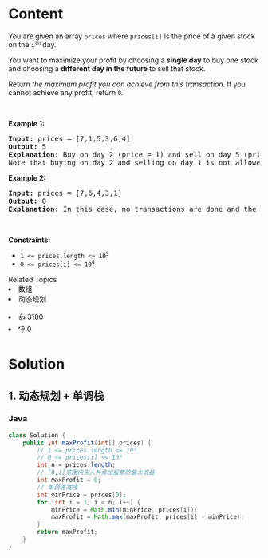 # Content
<p>You are given an array <code>prices</code> where <code>prices[i]</code> is the price of a given stock on the <code>i<sup>th</sup></code> day.</p>

<p>You want to maximize your profit by choosing a <strong>single day</strong> to buy one stock and choosing a <strong>different day in the future</strong> to sell that stock.</p>

<p>Return <em>the maximum profit you can achieve from this transaction</em>. If you cannot achieve any profit, return <code>0</code>.</p>

<p>&nbsp;</p>
<p><strong class="example">Example 1:</strong></p>

<pre>
<strong>Input:</strong> prices = [7,1,5,3,6,4]
<strong>Output:</strong> 5
<strong>Explanation:</strong> Buy on day 2 (price = 1) and sell on day 5 (price = 6), profit = 6-1 = 5.
Note that buying on day 2 and selling on day 1 is not allowed because you must buy before you sell.
</pre>

<p><strong class="example">Example 2:</strong></p>

<pre>
<strong>Input:</strong> prices = [7,6,4,3,1]
<strong>Output:</strong> 0
<strong>Explanation:</strong> In this case, no transactions are done and the max profit = 0.
</pre>

<p>&nbsp;</p>
<p><strong>Constraints:</strong></p>

<ul>
 <li><code>1 &lt;= prices.length &lt;= 10<sup>5</sup></code></li>
 <li><code>0 &lt;= prices[i] &lt;= 10<sup>4</sup></code></li>
</ul>

<div><div>Related Topics</div><div><li>数组</li><li>动态规划</li></div></div><br><div><li>👍 3100</li><li>👎 0</li></div>

# Solution
## 1. 动态规划 + 单调栈
### Java
```java
class Solution {
    public int maxProfit(int[] prices) {
        // 1 <= prices.length <= 10⁵
        // 0 <= prices[i] <= 10⁴
        int n = prices.length;
        // [0,i]范围内买入并卖出股票的最大收益
        int maxProfit = 0;
        // 单调递减栈
        int minPrice = prices[0];
        for (int i = 1; i < n; i++) {
            minPrice = Math.min(minPrice, prices[i]);
            maxProfit = Math.max(maxProfit, prices[i] - minPrice);
        }
        return maxProfit;
    }
}
```
